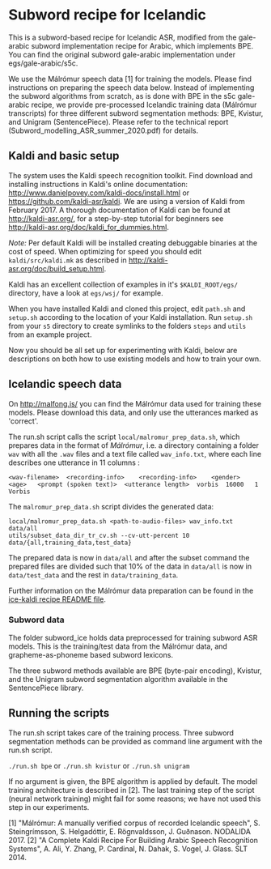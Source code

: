 # Subword recipe for Icelandic

This is a subword-based recipe for Icelandic ASR, modified from the gale-arabic subword implementation recipe for Arabic, which implements BPE. You can find the original subword gale-arabic implementation under egs/gale-arabic/s5c.

We use the Málrómur speech data [1] for training the models. Please find instructions on preparing the speech data below. Instead of implementing the subword algorithms from scratch, as is done with BPE in the s5c gale-arabic recipe, we provide pre-processed Icelandic training data (Málrómur transcripts) for three different subword segmentation methods: BPE, Kvistur, and Unigram (SentencePiece). Please refer to the technical report (Subword_modelling_ASR_summer_2020.pdf) for details.


## Kaldi and basic setup

The system uses the Kaldi speech recognition toolkit. Find download and installing instructions in Kaldi's online documentation:
http://www.danielpovey.com/kaldi-docs/install.html or https://github.com/kaldi-asr/kaldi. We are using a version of Kaldi from February 2017.
A thorough documentation of Kaldi can be found at http://kaldi-asr.org/, for a step-by-step tutorial for beginners see http://kaldi-asr.org/doc/kaldi_for_dummies.html.

*Note:* Per default Kaldi will be installed creating debuggable binaries at the cost of speed. When optimizing for speed you should edit `kaldi/src/kaldi.mk` as described
in http://kaldi-asr.org/doc/build_setup.html.

Kaldi has an excellent collection of examples in it's `$KALDI_ROOT/egs/` directory, have a look at `egs/wsj/` for example.

When you have installed Kaldi and cloned this project, edit `path.sh` and `setup.sh` according to the location of your Kaldi installation.
Run `setup.sh` from your `s5` directory to create symlinks to the folders `steps` and `utils` from an example project. 

Now you should be all set up for experimenting with Kaldi, below are descriptions on both how to use existing models and how to train your own.

## Icelandic speech data

On http://malfong.is/ you can find the Málrómur data used for training these models. Please download this data, and only use the utterances marked as 'correct'.

The run.sh script calls the script `local/malromur_prep_data.sh`, which prepares data in the format of _Málrómur_, i.e. a directory containing a folder `wav` with all the `.wav` files and a text file called `wav_info.txt`, where each line describes one utterance in 11 columns :


	<wav-filename>	<recording-info>	<recording-info>	<gender>	<age>	<prompt (spoken text)>	<utterance length>	vorbis	16000	1	Vorbis


The `malromur_prep_data.sh` script divides the generated data:
 
	local/malromur_prep_data.sh <path-to-audio-files> wav_info.txt data/all
	utils/subset_data_dir_tr_cv.sh --cv-utt-percent 10 data/{all,training_data,test_data}

The prepared data is now in `data/all` and after the subset command the prepared files are divided such that 10% of the data in `data/all` is now in `data/test_data` and the rest in `data/training_data`.

Further information on the Málrómur data preparation can be found in the [ice-kaldi recipe README file](https://github.com/cadia-lvl/ice-asr/tree/master/ice-kaldi/s5).

### Subword data

The folder subword_ice holds data preprocessed for training subword ASR models. This is the training/test data from the Málrómur data, and grapheme-as-phoneme based subword lexicons.

The three subword methods available are BPE (byte-pair encoding), Kvistur, and the Unigram subword segmentation algorithm available in the SentencePiece library.

## Running the scripts
The run.sh script takes care of the training process. Three subword segmentation methods can be provided as command line argument with the run.sh script. 

`./run.sh bpe` or
`./run.sh kvistur` or
`./run.sh unigram`

If no argument is given, the BPE algorithm is applied by default. The model training architecture is described in [2].
The last training step of the script (neural network training) might fail for some reasons; we have not used this step in our experiments.

[1] "Málrómur: A manually verified corpus of recorded Icelandic speech", S. Steingrímsson, S. Helgadóttir, E. Rögnvaldsson, J. Guðnason. NODALIDA 2017.
[2] "A Complete Kaldi Recipe For Building Arabic Speech Recognition Systems", A. Ali, Y. Zhang, P. Cardinal, N. Dahak, S. Vogel, J. Glass. SLT 2014. 
